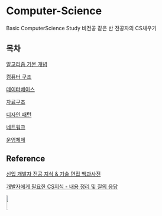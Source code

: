 # Computer-Science
Basic ComputerScience Study
비전공 같은 반 전공자의 CS채우기

## 목차
[알고리즘 기본 개념](https://github.com/jindream6128/Computer-Science/tree/main/Algorithm%20Basic%20Concept(%EC%95%8C%EA%B3%A0%EB%A6%AC%EC%A6%98%20%EA%B8%B0%EB%B3%B8%20%EA%B0%9C%EB%85%90))

[컴퓨터 구조](https://github.com/jindream6128/Computer-Science/tree/main/Computer%20Archiecture(%EC%BB%B4%ED%93%A8%ED%84%B0%EA%B5%AC%EC%A1%B0))

[데이터베이스](https://github.com/jindream6128/Computer-Science/tree/main/Data%20Base(%EB%8D%B0%EC%9D%B4%ED%84%B0%EB%B2%A0%EC%9D%B4%EC%8A%A4))

[자료구조](https://github.com/jindream6128/Computer-Science/tree/main/Data%20Structure(%EC%9E%90%EB%A3%8C%20%EA%B5%AC%EC%A1%B0))

[디자인 패턴](https://github.com/jindream6128/Computer-Science/tree/main/Desgin%20pattern(%EB%94%94%EC%9E%90%EC%9D%B8%20%ED%8C%A8%ED%84%B4))

[네트워크](https://github.com/jindream6128/Computer-Science/tree/main/Network(%EB%84%A4%ED%8A%B8%EC%9B%8C%ED%81%AC))

[운영체제](https://github.com/jindream6128/Computer-Science/tree/main/Operating%20system(%EC%9A%B4%EC%98%81%EC%B2%B4%EC%A0%9C))

## Reference

[신입 개발자 전공 지식 & 기술 면접 백과사전](https://github.com/jindream6128/tech-interview-for-developer)

[개발자에게 필요한 CS지식 - 내용 정리 및 질의 응답](https://github.com/jindream6128/Tech_interview)

<img src="https://gimg.gilbut.co.kr/book/BN003386/rn_view_BN003386.jpg" width="10%" height="10%">

